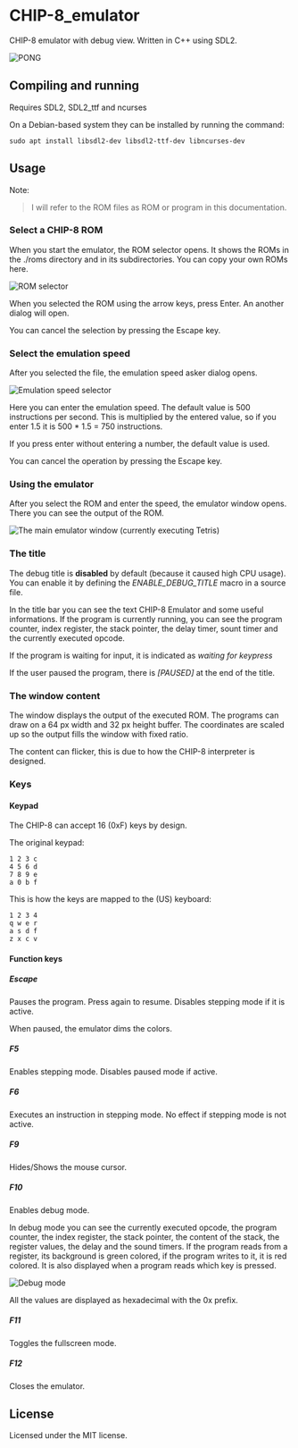 # CHIP-8_emulator
CHIP-8 emulator with debug view. Written in C++ using SDL2.

![PONG](./readme/PONG.png)

## Compiling and running
Requires SDL2, SDL2_ttf and ncurses

On a Debian-based system they can be installed by running the command:
~~~
sudo apt install libsdl2-dev libsdl2-ttf-dev libncurses-dev
~~~

## Usage
Note:
> I will refer to the ROM files as ROM or program in this documentation.

### Select a CHIP-8 ROM
When you start the emulator, the ROM selector opens. It shows the ROMs in the ./roms directory and in its subdirectories. You can copy your own ROMs here.

![ROM selector](./readme/rom-selector.png)

When you selected the ROM using the arrow keys, press Enter. An another dialog will open.

You can cancel the selection by pressing the Escape key.

### Select the emulation speed
After you selected the file, the emulation speed asker dialog opens.

![Emulation speed selector](./readme/speed-selector.png)

Here you can enter the emulation speed. The default value is 500 instructions per second. This is multiplied by the entered value, so if you enter 1.5 it is 500 * 1.5 = 750 instructions.

If you press enter without entering a number, the default value is used.

You can cancel the operation by pressing the Escape key.

### Using the emulator
After you select the ROM and enter the speed, the emulator window opens. There you can see the output of the ROM.

![The main emulator window (currently executing Tetris)](./readme/tetris.png)

### The title
The debug title is **disabled** by default (because it caused high CPU usage).
You can enable it by defining the *ENABLE_DEBUG_TITLE* macro in a source file.

In the title bar you can see the text CHIP-8 Emulator and some useful informations. If the program is currently running, you can see the program counter, index register, the stack pointer, the delay timer, sount timer and the currently executed opcode.

If the program is waiting for input, it is indicated as *waiting for keypress*

If the user paused the program, there is *[PAUSED]* at the end of the title.

### The window content
The window displays the output of the executed ROM. The programs can draw on a 64 px width and 32 px height buffer. The coordinates are scaled up so the output fills the window with fixed ratio.

The content can flicker, this is due to how the CHIP-8 interpreter is designed.

### Keys

#### Keypad
The CHIP-8 can accept 16 (0xF) keys by design.

The original keypad:

    1 2 3 c
    4 5 6 d
    7 8 9 e
    a 0 b f

This is how the keys are mapped to the (US) keyboard:

    1 2 3 4
    q w e r
    a s d f
    z x c v

#### Function keys

##### Escape
Pauses the program. Press again to resume. Disables stepping mode if it is active.

When paused, the emulator dims the colors.

##### F5
Enables stepping mode. Disables paused mode if active.

##### F6
Executes an instruction in stepping mode. No effect if stepping mode is not active.

##### F9
Hides/Shows the mouse cursor.

##### F10
Enables debug mode.

In debug mode you can see the currently executed opcode, the program counter,
the index register, the stack pointer, the content of the stack, the register values,
the delay and the sound timers. If the program reads from a register, its background is green
colored, if the program writes to it, it is red colored. It is also displayed when a program
reads which key is pressed.

![Debug mode](./readme/debug-mode.png)

All the values are displayed as hexadecimal with the 0x prefix.

##### F11
Toggles the fullscreen mode.

##### F12
Closes the emulator.

## License
Licensed under the MIT license.
